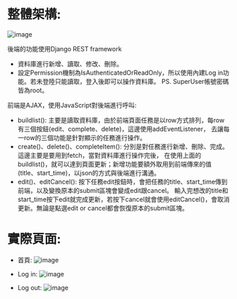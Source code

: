 # 整體架構:
![image](https://github.com/Joyang0419/Django_Restful_Todolist/blob/master/images/architecture.png)

後端的功能使用Django REST framework
- 資料庫進行新增、讀取、修改、刪除。
- 設定Permission機制為IsAuthenticatedOrReadOnly，所以使用內建Log in功能。若未登陸只能讀取，登入後即可以操作資料庫。
PS. SuperUser帳號密碼皆為root。

前端是AJAX，使用JavaScript對後端進行呼叫:
- buildlist(): 主要是讀取資料庫，由於前端頁面任務是以row方式排列，每row有三個按鈕(edit、complete、delete)，這邊使用addEventListener，
去讓每一row的三個功能是針對顯示的任務進行操作。
- create()、delete()、completeItem(): 分別是對任務進行新增、刪除、完成。這邊主要是要用到fetch，當對資料庫進行操作完後，
在使用上面的buildlist()，就可以達到頁面更新；新增功能要額外取用到前端傳來的值(title、start_time)，以json的方式與後端進行溝通。
- edit()、editCancel(): 按下任務edit按鈕時，會把任務的title、start_time傳到前端，以及變換原本的submit區塊會變成edit跟cancel。
輸入完想改的title和start_time按下edit就完成更新，若按下cancel就會使用editCancel()，會取消更新。無論是點選edit or cancel都會恢復原本的submit區塊。

# 實際頁面:
- 首頁:
![image](https://github.com/Joyang0419/Django_Restful_Todolist/blob/master/images/index.png)

- Log in:
![image](https://github.com/Joyang0419/Django_Restful_Todolist/blob/master/images/login.png)

- Log out: 
![image](https://github.com/Joyang0419/Django_Restful_Todolist/blob/master/images/logout.png)
